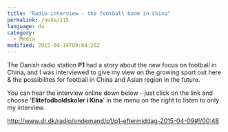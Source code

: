 ```yaml
---
title: "Radio interview - the football boom in China"
permalink: /node/215
language: da
category:
  - Media
modified: 2015-04-14T09:04:28Z
---
```


The Danish radio station **P1** had a story about the new focus on football in China, and I was interviewed to give my view on the growing sport out here & the possibilites for football in China and Asian region in the future.

You can hear the interview online down below - just click on the link and choose '**Elitefodboldskoler i Kina**' in the menu on the right to listen to only my interview.

<http://www.dr.dk/radio/ondemand/p1/p1-eftermiddag-2015-04-09#!/00:48>
